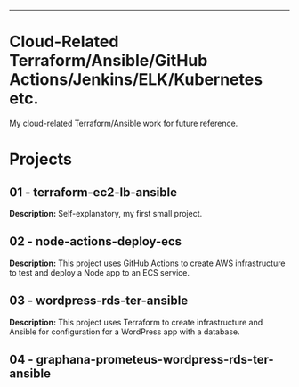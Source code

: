 ---

# Cloud-Related Terraform/Ansible/GitHub Actions/Jenkins/ELK/Kubernetes etc.

My cloud-related Terraform/Ansible work for future reference.

# Projects

## 01 - terraform-ec2-lb-ansible

**Description:** Self-explanatory, my first small project.

## 02 - node-actions-deploy-ecs

**Description:** This project uses GitHub Actions to create AWS infrastructure to test and deploy a Node app to an ECS service.

## 03 - wordpress-rds-ter-ansible

**Description:** This project uses Terraform to create infrastructure and Ansible for configuration for a WordPress app with a database.

## 04 - graphana-prometeus-wordpress-rds-ter-ansible
